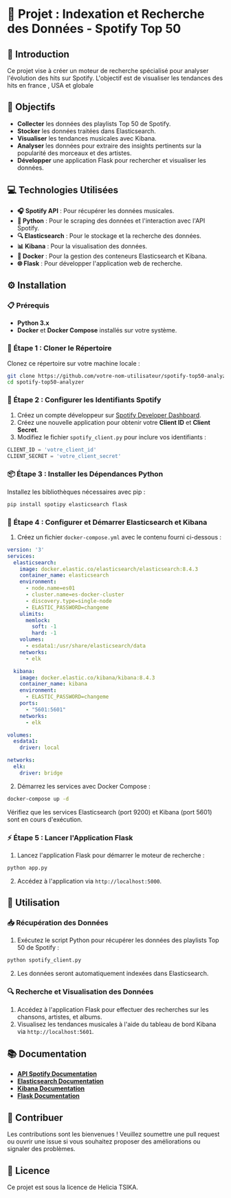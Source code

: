 # 🎵 **Projet : Indexation et Recherche des Données - Spotify Top 50**

## 🎯 **Introduction**

Ce projet vise à créer un moteur de recherche spécialisé pour analyser l'évolution des hits sur Spotify. L'objectif est de visualiser les tendances des hits en france , USA et globale

## 📝 **Objectifs**

- **Collecter** les données des playlists Top 50 de Spotify.
- **Stocker** les données traitées dans Elasticsearch.
- **Visualiser** les tendances musicales avec Kibana.
- **Analyser** les données pour extraire des insights pertinents sur la popularité des morceaux et des artistes.
- **Développer** une application Flask pour rechercher et visualiser les données.

## 💻 **Technologies Utilisées**

- **🎧 Spotify API** : Pour récupérer les données musicales.
- **🐍 Python** : Pour le scraping des données et l'interaction avec l'API Spotify.
- **🔍 Elasticsearch** : Pour le stockage et la recherche des données.
- **📊 Kibana** : Pour la visualisation des données.
- **🐳 Docker** : Pour la gestion des conteneurs Elasticsearch et Kibana.
- **🌐 Flask** : Pour développer l'application web de recherche.

## ⚙️ **Installation**

### 📋 **Prérequis**

- **Python 3.x**
- **Docker** et **Docker Compose** installés sur votre système.

### 🚀 **Étape 1 : Cloner le Répertoire**

Clonez ce répertoire sur votre machine locale :

```bash
git clone https://github.com/votre-nom-utilisateur/spotify-top50-analyzer.git
cd spotify-top50-analyzer
```

### 🔑 **Étape 2 : Configurer les Identifiants Spotify**

1. Créez un compte développeur sur [Spotify Developer Dashboard](https://developer.spotify.com/dashboard/).
2. Créez une nouvelle application pour obtenir votre **Client ID** et **Client Secret**.
3. Modifiez le fichier `spotify_client.py` pour inclure vos identifiants :

```python
CLIENT_ID = 'votre_client_id'
CLIENT_SECRET = 'votre_client_secret'
```

### 📦 **Étape 3 : Installer les Dépendances Python**

Installez les bibliothèques nécessaires avec pip :

```bash
pip install spotipy elasticsearch flask
```

### 🐳 **Étape 4 : Configurer et Démarrer Elasticsearch et Kibana**

1. Créez un fichier `docker-compose.yml` avec le contenu fourni ci-dessous :

```yaml
version: '3'
services:
  elasticsearch:
    image: docker.elastic.co/elasticsearch/elasticsearch:8.4.3
    container_name: elasticsearch
    environment:
      - node.name=es01
      - cluster.name=es-docker-cluster
      - discovery.type=single-node
      - ELASTIC_PASSWORD=changeme
    ulimits:
      memlock:
        soft: -1
        hard: -1
    volumes:
      - esdata1:/usr/share/elasticsearch/data
    networks:
      - elk

  kibana:
    image: docker.elastic.co/kibana/kibana:8.4.3
    container_name: kibana
    environment:
      - ELASTIC_PASSWORD=changeme
    ports:
      - "5601:5601"
    networks:
      - elk

volumes:
  esdata1:
    driver: local

networks:
  elk:
    driver: bridge
```

2. Démarrez les services avec Docker Compose :

```bash
docker-compose up -d
```

Vérifiez que les services Elasticsearch (port 9200) et Kibana (port 5601) sont en cours d'exécution.

### ⚡ **Étape 5 : Lancer l'Application Flask**

1. Lancez l'application Flask pour démarrer le moteur de recherche :

```bash
python app.py
```

2. Accédez à l'application via `http://localhost:5000`.

## 🚀 **Utilisation**

### 📥 **Récupération des Données**

1. Exécutez le script Python pour récupérer les données des playlists Top 50 de Spotify :

```bash
python spotify_client.py
```

2. Les données seront automatiquement indexées dans Elasticsearch.

### 🔍 **Recherche et Visualisation des Données**

1. Accédez à l'application Flask pour effectuer des recherches sur les chansons, artistes, et albums.
2. Visualisez les tendances musicales à l'aide du tableau de bord Kibana via `http://localhost:5601`.

## 📚 **Documentation**

- **[API Spotify Documentation](https://developer.spotify.com/documentation/web-api/)**
- **[Elasticsearch Documentation](https://www.elastic.co/guide/en/elasticsearch/reference/index.html)**
- **[Kibana Documentation](https://www.elastic.co/guide/en/kibana/current/index.html)**
- **[Flask Documentation](https://flask.palletsprojects.com/en/2.0.x/)**

## 🤝 **Contribuer**

Les contributions sont les bienvenues ! Veuillez soumettre une pull request ou ouvrir une issue si vous souhaitez proposer des améliorations ou signaler des problèmes.

## 📝 **Licence**

Ce projet est sous la licence de Helicia TSIKA.
